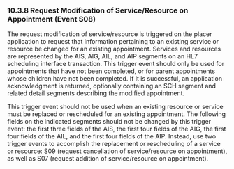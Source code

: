 ### 10.3.8 Request Modification of Service/Resource on Appointment (Event S08)

The request modification of service/resource is triggered on the placer application to request that information pertaining to an existing service or resource be changed for an existing appointment. Services and resources are represented by the AIS, AIG, AIL, and AIP segments on an HL7 scheduling interface transaction. This trigger event should only be used for appointments that have not been completed, or for parent appointments whose children have not been completed. If it is successful, an application acknowledgment is returned, optionally containing an SCH segment and related detail segments describing the modified appointment.

This trigger event should not be used when an existing resource or service must be replaced or rescheduled for an existing appointment. The following fields on the indicated segments should not be changed by this trigger event: the first three fields of the AIS, the first four fields of the AIG, the first four fields of the AIL, and the first four fields of the AIP. Instead, use two trigger events to accomplish the replacement or rescheduling of a service or resource: S09 (request cancellation of service/resource on appointment), as well as S07 (request addition of service/resource on appointment).
